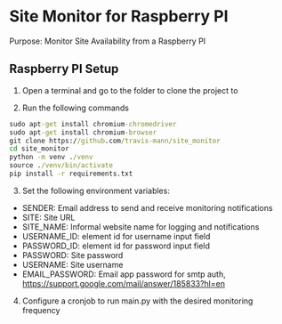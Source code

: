# Site Monitor for Raspberry PI
Purpose: Monitor Site Availability from a Raspberry PI

## Raspberry PI Setup
1. Open a terminal and go to the folder to clone the project to

2. Run the following commands
```cmd
sudo apt-get install chromium-chromedriver
sudo apt-get install chromium-browser
git clone https://github.com/travis-mann/site_monitor
cd site_monitor
python -m venv ./venv
source ./venv/bin/activate
pip install -r requirements.txt

```

3. Set the following environment variables:
- SENDER: Email address to send and receive monitoring notifications
- SITE: Site URL
- SITE_NAME: Informal website name for logging and notifications
- USERNAME_ID: element id for username input field
- PASSWORD_ID: element id for password input field
- PASSWORD: Site password
- USERNAME: Site username
- EMAIL_PASSWORD: Email app password for smtp auth, https://support.google.com/mail/answer/185833?hl=en

4. Configure a cronjob to run main.py with the desired monitoring frequency

